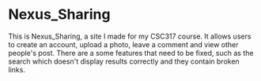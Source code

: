 # Nexus_Sharing
This is Nexus_Sharing, a site I made for my CSC317 course. It allows users to create an account, upload a photo, leave a comment  and view other people's post. There are a some features that need to be fixed, such as the search which doesn't display results correctly and they contain broken links. 
